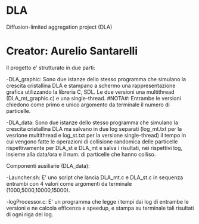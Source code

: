 # DLA
Diffusion-limited aggregation project (DLA)

# Creator: Aurelio Santarelli #

Il progetto e' strutturato in due parti:

-DLA_graphic: Sono due istanze dello stesso programma che simulano la crescita cristallina DLA e stampano a schermo 
              una rappresentazione grafica utilizzando la libreria C, SDL. Le due versioni una multithread (DLA_mt_graphic.c)
              e una single-thread. 
              #NOTA#: Entrambe le versioni chiedono come primo e unico argomento da terminale il numero di particelle.
              
-DLA_data: Sono due istanze dello stesso programma che simulano la crescita cristallina DLA ma salvano in due log separati
           (log_mt.txt per la vesrione multithread e log_st.txt per la versione single-thread) il tempo in cui vengono 
           fatte le operazioni di collisione randomica delle particelle rispettivamente per DLA_st e DLA_mt e salva i risultati,
           nei rispettivi log, insieme alla data/ora e il num. di particelle che hanno colliso.
           
Componenti ausiliarie (DLA_data):

-Launcher.sh: E' uno script che lancia DLA_mt.c e DLA_st.c in sequenza entrambi con 4 valori come argomenti da terminale 
              (1000,5000,10000,15000).
           
-logProcessor.c: E' un programma che legge i tempi dai log di entrambe le versioni e ne calcola efficenza e speedup,
                 e stampa su terminale tali risultati di ogni riga del log.

